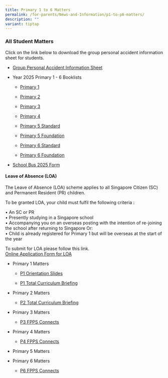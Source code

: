 ```yaml
---
title: Primary 1 to 6 Matters
permalink: /for-parents/News-and-Information/p1-to-p6-matters/
description: ""
variant: tiptap
---
```

<h3>All Student Matters</h3>
<p>Click on the link below to download the group personal accident information
sheet for students.</p>
<ul data-tight="true" class="tight">
<li>
<p><a href="/files/2025/Product_Fact_Sheet__Year_2025_.pdf" rel="noopener noreferrer nofollow" target="_blank">Group Personal Accident Information Sheet</a>
</p>
</li>
<li>
<p>Year 2025 Primary 1 - 6 Booklists</p>
<ul data-tight="true" class="tight">
<li>
<p><a href="/files/2025/Booklists/P1_BOOKLIST.pdf" rel="noopener noreferrer nofollow" target="_blank">Primary 1</a>
</p>
</li>
<li>
<p><a href="/files/2025/Booklists/P2_BOOKLIST.pdf" rel="noopener noreferrer nofollow" target="_blank">Primary 2</a>
</p>
</li>
<li>
<p><a href="/files/2025/Booklists/P3_BOOKLIST.pdf" rel="noopener noreferrer nofollow" target="_blank">Primary 3</a>
</p>
</li>
<li>
<p><a href="/files/2025/Booklists/P4_BOOKLIST.pdf" rel="noopener noreferrer nofollow" target="_blank">Primary 4</a>
</p>
</li>
<li>
<p><a href="/files/2025/Booklists/P5_BOOKLIST.pdf" rel="noopener noreferrer nofollow" target="_blank">Primary 5 Standard</a>
</p>
</li>
<li>
<p><a href="/files/2025/Booklists/P5__FDN_.pdf" rel="noopener noreferrer nofollow" target="_blank">Primary 5 Foundation</a>
</p>
</li>
<li>
<p><a href="/files/2025/Booklists/P6_BOOKLIST.pdf" rel="noopener noreferrer nofollow" target="_blank">Primary 6 Standard</a>
</p>
</li>
<li>
<p><a href="/files/2025/Booklists/P6__FDN_.pdf" rel="noopener noreferrer nofollow" target="_blank">Primary 6 Foundation</a>
</p>
</li>
</ul>
</li>
<li>
<p><a href="/files/2025/Binder_Bus_2025.pdf" rel="noopener noreferrer nofollow" target="_blank">School Bus 2025 Form</a>
</p>
</li>
</ul>
<h4>Leave of Absence (LOA)</h4>
<p>The Leave of Absence (LOA) scheme applies to all Singapore Citizen (SC)
and Permanent Resident (PR) children.</p>
<p>To be granted LOA, your child must fulfil the following criteria :</p>
<p>• An SC or PR
<br>• Presently studying in a Singapore school
<br>• Accompanying you on an overseas posting with the intention of re-joining
the school after returning to Singapore Or:
<br>• Child is already registered for Primary 1 but will be overseas at the
start of the year</p>
<p>To submit for LOA please follow this link.
<br><a href="https://form.gov.sg/#!/61023b016bd2f30011b37e2a" rel="noopener noreferrer nofollow" target="_blank">Online Application Form for LOA</a>
</p>
<ul>
<li>
<p>Primary 1 Matters</p>
<ul data-tight="true" class="tight">
<li>
<p><a href="/files/2025/2024_P1_Orientation_FINAL.pdf" rel="noopener noreferrer nofollow" target="_blank">P1 Orientation Slides</a>
</p>
</li>
</ul>
<ul data-tight="true" class="tight">
<li>
<p><a href="/files/2025/FPPS Connects/P1_Total_Curriculum_Briefing_2025.pdf" rel="noopener nofollow" target="_blank">P1 Total Curriculum Briefing</a>
</p>
</li>
</ul>
</li>
<li>
<p>Primary 2 Matters</p>
<ul data-tight="true" class="tight">
<li>
<p><a href="/files/2025/FPPS Connects/P2_Total_Curriculum_Briefing_2025.pdf" rel="noopener nofollow" target="_blank">P2 Total Curriculum Briefing</a>
</p>
</li>
</ul>
</li>
<li>
<p>Primary 3 Matters</p>
<ul data-tight="true" class="tight">
<li>
<p><a href="/files/2025/FPPS Connects/2025_P3___P4_FPPS_Connects_13_Mar.pdf" rel="noopener nofollow" target="_blank">P3 FPPS Connects</a>
</p>
</li>
</ul>
</li>
<li>
<p>Primary 4 Matters</p>
<ul data-tight="true" class="tight">
<li>
<p><a href="/files/2025/FPPS Connects/2025_P3___P4_FPPS_Connects_13_Mar.pdf" rel="noopener nofollow" target="_blank">P4 FPPS Connects</a>
</p>
</li>
</ul>
</li>
<li>
<p>Primary 5 Matters</p>
</li>
<li>
<p>Primary 6 Matters</p>
<ul data-tight="true" class="tight">
<li>
<p><a href="/files/2025/FPPS Connects/2025_P6_FPPS_Connects_14_Mar.pdf" rel="noopener nofollow" target="_blank">P6 FPPS Connects</a>
</p>
<p></p>
</li>
</ul>
</li>
</ul>
<p></p>